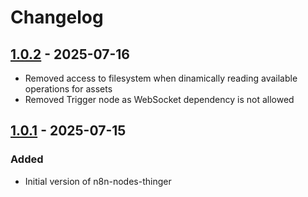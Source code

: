 # Changelog

## [1.0.2] - 2025-07-16

- Removed access to filesystem when dinamically reading available operations for assets
- Removed Trigger node as WebSocket dependency is not allowed

## [1.0.1] - 2025-07-15

### Added

- Initial version of n8n-nodes-thinger

[1.0.2]: https://github.com/thinger-io/n8n-nodes-thinger/compare/1.0.1...1.0.2
[1.0.1]: https://github.com/thinger-io/n8n-nodes-thinger/tag/1.0.1
